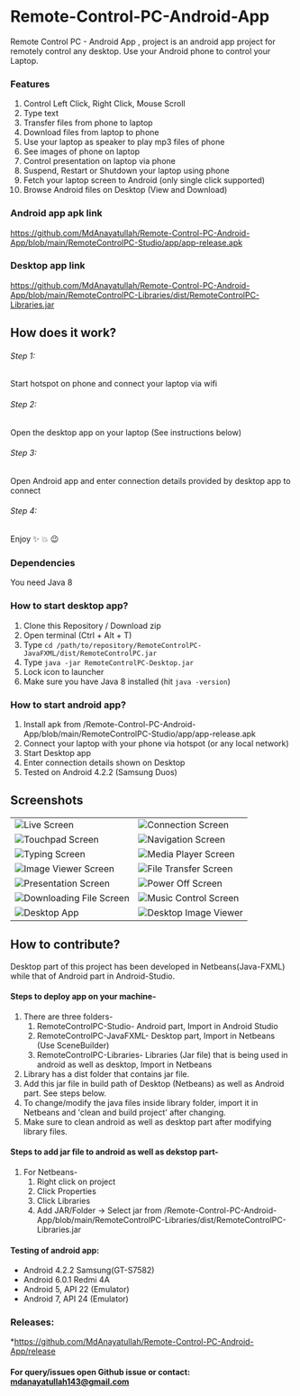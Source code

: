 # Remote-Control-PC-Android-App
Remote Control PC - Android App , project is an android app project for remotely control any desktop.
Use your Android phone to control your Laptop.

### Features

1. Control Left Click, Right Click, Mouse Scroll
2. Type text 
3. Transfer files from phone to laptop
4. Download files from laptop to phone
5. Use your laptop as speaker to play mp3 files of phone
6. See images of phone on laptop
7. Control presentation on laptop via phone
8. Suspend, Restart or Shutdown your laptop using phone
9. Fetch your laptop screen to Android (only single click supported)
10. Browse Android files on Desktop (View and Download)

### Android app apk link
https://github.com/MdAnayatullah/Remote-Control-PC-Android-App/blob/main/RemoteControlPC-Studio/app/app-release.apk

### Desktop app link
https://github.com/MdAnayatullah/Remote-Control-PC-Android-App/blob/main/RemoteControlPC-Libraries/dist/RemoteControlPC-Libraries.jar

## How does it work?

###### Step 1:
Start hotspot on phone and connect your laptop via wifi

###### Step 2:
Open the desktop app on your laptop (See instructions below)

###### Step 3:
Open Android app and enter connection details provided by desktop app to connect

###### Step 4:
Enjoy :sparkles: :boom: :wink:

### Dependencies
You need Java 8


### How to start desktop app?
1. Clone this Repository / Download zip 
2. Open terminal (Ctrl + Alt + T)
3. Type `cd /path/to/repository/RemoteControlPC-JavaFXML/dist/RemoteControlPC.jar`
4. Type `java -jar RemoteControlPC-Desktop.jar`
5. Lock icon to launcher
6. Make sure you have Java 8 installed (hit `java -version`) 

### How to start android app?
1. Install apk from /Remote-Control-PC-Android-App/blob/main/RemoteControlPC-Studio/app/app-release.apk
2. Connect your laptop with your phone via hotspot (or any local network)
3. Start Desktop app
4. Enter connection details shown on Desktop
5. Tested on Android 4.2.2 (Samsung Duos)

## Screenshots
|  |  |
| --- | --- |
|![Live Screen](./screenshots/android2.jpg) | ![Connection Screen](./screenshots/android10.jpg)|
|![Touchpad Screen](./screenshots/android9.jpg) | ![Navigation Screen](./screenshots/navigation-drawer.png)|
|![Typing Screen](./screenshots/android3.jpg) | ![Media Player Screen](./screenshots/media-player.png)|
|![Image Viewer Screen](./screenshots/image-viewer.png) | ![File Transfer Screen](./screenshots/file-transfer.png)|
|![Presentation Screen](./screenshots/presentation.png) | ![Power Off Screen](./screenshots/power-off.png)|
|![Downloading File Screen](./screenshots/file-download.png) | ![Music Control Screen](./screenshots/music-control.png)|
|![Desktop App](./screenshots/server2.png) |![Desktop Image Viewer](./screenshots/server3.png) |

## How to contribute?
Desktop part of this project has been developed in Netbeans(Java-FXML) while that of Android part in Android-Studio.

#### Steps to deploy app on your machine-
1. There are three folders-
    1. RemoteControlPC-Studio- Android part, Import in Android Studio 
    2. RemoteControlPC-JavaFXML- Desktop part, Import in Netbeans (Use SceneBuilder)
    3. RemoteControlPC-Libraries- Libraries (Jar file) that is being used in android as well as desktop, Import in Netbeans
2. Library has a dist folder that contains jar file.
3. Add this jar file in build path of Desktop (Netbeans) as well as Android part. See steps below.
4. To change/modify the java files inside library folder, import it in Netbeans and 'clean and build project' after changing.
5. Make sure to clean android as well as desktop part after modifying library files.

#### Steps to add jar file to android as well as dekstop part-
1. For Netbeans-
    1. Right click on project 
    2. Click Properties
    3. Click Libraries
    4. Add JAR/Folder -> Select jar from /Remote-Control-PC-Android-App/blob/main/RemoteControlPC-Libraries/dist/RemoteControlPC-Libraries.jar


#### Testing of android app:
* Android 4.2.2 Samsung(GT-S7582)
* Android 6.0.1 Redmi 4A
* Android 5, API 22 (Emulator)
* Android 7, API 24 (Emulator)

### Releases:
*https://github.com/MdAnayatullah/Remote-Control-PC-Android-App/release

#### For query/issues open Github issue or contact: mdanayatullah143@gmail.com

